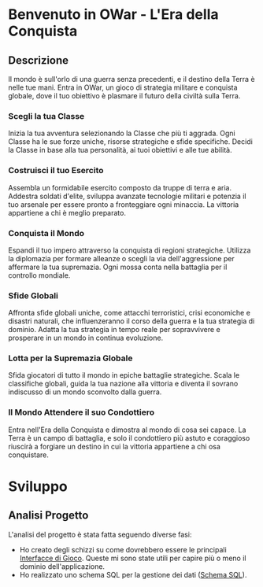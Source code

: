 # Benvenuto in OWar - L'Era della Conquista

## Descrizione

Il mondo è sull'orlo di una guerra senza precedenti, e il destino della Terra è nelle tue mani. 
Entra in OWar, un gioco di strategia militare e conquista globale, dove il tuo obiettivo è plasmare il futuro della civiltà sulla Terra.

### Scegli la tua Classe

Inizia la tua avventura selezionando la Classe che più ti aggrada. 
Ogni Classe ha le sue forze uniche, risorse strategiche e sfide specifiche. 
Decidi la Classe in base alla tua personalità, ai tuoi obiettivi e alle tue abilità.

### Costruisci il tuo Esercito

Assembla un formidabile esercito composto da truppe di terra e aria. 
Addestra soldati d'elite, sviluppa avanzate tecnologie militari e potenzia il tuo arsenale per essere pronto a fronteggiare ogni minaccia. 
La vittoria appartiene a chi è meglio preparato.

### Conquista il Mondo

Espandi il tuo impero attraverso la conquista di regioni strategiche.
Utilizza la diplomazia per formare alleanze o scegli la via dell'aggressione per affermare la tua supremazia. 
Ogni mossa conta nella battaglia per il controllo mondiale.

### Sfide Globali

Affronta sfide globali uniche, come attacchi terroristici, crisi economiche e disastri naturali, che influenzeranno il corso della guerra e la tua strategia di dominio. 
Adatta la tua strategia in tempo reale per sopravvivere e prosperare in un mondo in continua evoluzione.

### Lotta per la Supremazia Globale

Sfida giocatori di tutto il mondo in epiche battaglie strategiche. 
Scala le classifiche globali, guida la tua nazione alla vittoria e diventa il sovrano indiscusso di un mondo sconvolto dalla guerra.

### Il Mondo Attendere il suo Condottiero

Entra nell'Era della Conquista e dimostra al mondo di cosa sei capace. 
La Terra è un campo di battaglia, e solo il condottiero più astuto e coraggioso riuscirà a forgiare un destino in cui la vittoria appartiene a chi osa conquistare.

# Sviluppo
## Analisi Progetto

L'analisi del progetto è stata fatta seguendo diverse fasi:
* Ho creato degli schizzi su come dovrebbero essere le principali [Interfacce di Gioco](https://github.com/GianfrancoLarocca/OWar/tree/main/InterfacceGioco).
Queste mi sono state utili per capire più o meno il dominio dell'applicazione.
* Ho realizzato uno schema SQL per la gestione dei dati ([Schema SQL](https://raw.githubusercontent.com/GianfrancoLarocca/OWar/main/sql/OWar-sql-schema.png)).
